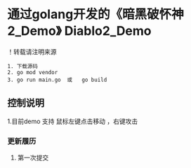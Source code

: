# 通过golang开发的《暗黑破怀神2_Demo》  Diablo2_Demo

！转载请注明来源

```
1. 下载源码
2. go mod vendor 
3. go run main.go  或   go build
```
## 控制说明
  1.目前demo 支持 鼠标左键点击移动 ，右键攻击
  
### 更新履历
  1. 第一次提交
  
